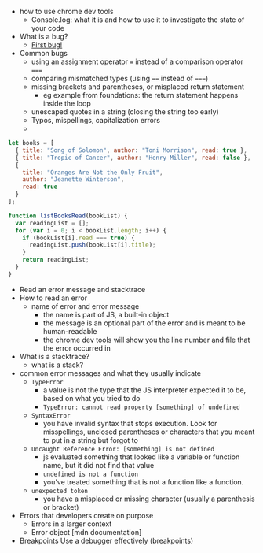 - how to use chrome dev tools
  - Console.log: what it is and how to use it to investigate the state of your code
- What is a bug?
  - [First bug!](https://americanhistory.si.edu/collections/search/object/nmah_334663)
- Common bugs
  - using an assignment operator `=` instead of a comparison operator `===`
  - comparing mismatched types (using `==` instead of `===`)
  - missing brackets and parentheses, or misplaced return statement
    - eg example from foundations: the return statement happens inside the loop
  - unescaped quotes in a string (closing the string too early)
  - Typos, mispellings, capitalization errors
  -

```js
let books = [
  { title: "Song of Solomon", author: "Toni Morrison", read: true },
  { title: "Tropic of Cancer", author: "Henry Miller", read: false },
  {
    title: "Oranges Are Not the Only Fruit",
    author: "Jeanette Winterson",
    read: true
  }
];

function listBooksRead(bookList) {
  var readingList = [];
  for (var i = 0; i < bookList.length; i++) {
    if (bookList[i].read === true) {
      readingList.push(bookList[i].title);
    }
    return readingList;
  }
}
```

- Read an error message and stacktrace
- How to read an error
  - name of error and error message
    - the name is part of JS, a built-in object
    - the message is an optional part of the error and is meant to be human-readable
    - the chrome dev tools will show you the line number and file that the error occurred in
- What is a stacktrace?
  - what is a stack?
- common error messages and what they usually indicate
  - `TypeError`
    - a value is not the type that the JS interpreter expected it to be, based on what you tried to do
    - `TypeError: cannot read property [something] of undefined`
  - `SyntaxError`
    - you have invalid syntax that stops execution. Look for misspellings, unclosed parentheses or characters that you meant to put in a string but forgot to
  - `Uncaught Reference Error: [something] is not defined`
    - js evaluated something that looked like a variable or function name, but it did not find that value
    - `undefined is not a function`
    - you've treated something that is not a function like a function.
  - `unexpected token`
    - you have a misplaced or missing character (usually a parenthesis or bracket)
- Errors that developers create on purpose
  - Errors in a larger context
  - Error object [mdn documentation]
- Breakpoints
  Use a debugger effectively (breakpoints)
